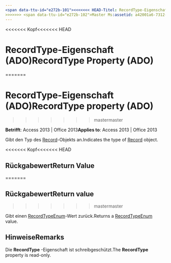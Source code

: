 ```yaml
---
<span data-ttu-id="e272b-101"><<<<<<< HEAD-Titel: RecordType-Eigenschaft (ADO) TOCTitle: RecordType-Eigenschaft (ADO) === Titel: RecordType-Eigenschaft (ADO) TOCTitle: RecordType-Eigenschaft (ADO)</span><span class="sxs-lookup"><span data-stu-id="e272b-101"><<<<<<< HEAD title: RecordType Property (ADO) TOCTitle: RecordType Property (ADO) ======= title: RecordType property (ADO) TOCTitle: RecordType property (ADO)</span></span>
>>>>>>> <span data-ttu-id="e272b-102">Master Ms:assetid: a42001a6-7312-162d-dd71-c82f8c9d527f Ms:mtpsurl: https://msdn.microsoft.com/library/JJ249762(v=office.15) Ms:contentKeyID: 48546806 ms.date: 09/18/2015 Mtps_version: Office. 15</span><span class="sxs-lookup"><span data-stu-id="e272b-102">master ms:assetid: a42001a6-7312-162d-dd71-c82f8c9d527f ms:mtpsurl: https://msdn.microsoft.com/library/JJ249762(v=office.15) ms:contentKeyID: 48546806 ms.date: 09/18/2015 mtps_version: v=office.15</span></span>
---
```


<span data-ttu-id="e272b-103"><<<<<<< Kopf</span><span class="sxs-lookup"><span data-stu-id="e272b-103"><<<<<<< HEAD</span></span>
# <a name="recordtype-property-ado"></a><span data-ttu-id="e272b-104">RecordType-Eigenschaft (ADO)</span><span class="sxs-lookup"><span data-stu-id="e272b-104">RecordType Property (ADO)</span></span>
=======
# <a name="recordtype-property-ado"></a><span data-ttu-id="e272b-105">RecordType-Eigenschaft (ADO)</span><span class="sxs-lookup"><span data-stu-id="e272b-105">RecordType property (ADO)</span></span>
>>>>>>> <span data-ttu-id="e272b-106">master</span><span class="sxs-lookup"><span data-stu-id="e272b-106">master</span></span>


<span data-ttu-id="e272b-107">**Betrifft**: Access 2013 | Office 2013</span><span class="sxs-lookup"><span data-stu-id="e272b-107">**Applies to**: Access 2013 | Office 2013</span></span>

<span data-ttu-id="e272b-108">Gibt den Typ des [Record](record-object-ado.md)-Objekts an.</span><span class="sxs-lookup"><span data-stu-id="e272b-108">Indicates the type of [Record](record-object-ado.md) object.</span></span>

<span data-ttu-id="e272b-109"><<<<<<< Kopf</span><span class="sxs-lookup"><span data-stu-id="e272b-109"><<<<<<< HEAD</span></span>
## <a name="return-value"></a><span data-ttu-id="e272b-110">Rückgabewert</span><span class="sxs-lookup"><span data-stu-id="e272b-110">Return Value</span></span>
=======
## <a name="return-value"></a><span data-ttu-id="e272b-111">Rückgabewert</span><span class="sxs-lookup"><span data-stu-id="e272b-111">Return value</span></span>
>>>>>>> <span data-ttu-id="e272b-112">master</span><span class="sxs-lookup"><span data-stu-id="e272b-112">master</span></span>

<span data-ttu-id="e272b-113">Gibt einen [RecordTypeEnum](recordtypeenum.md)-Wert zurück.</span><span class="sxs-lookup"><span data-stu-id="e272b-113">Returns a [RecordTypeEnum](recordtypeenum.md) value.</span></span>

## <a name="remarks"></a><span data-ttu-id="e272b-114">Hinweise</span><span class="sxs-lookup"><span data-stu-id="e272b-114">Remarks</span></span>

<span data-ttu-id="e272b-115">Die **RecordType** -Eigenschaft ist schreibgeschützt.</span><span class="sxs-lookup"><span data-stu-id="e272b-115">The **RecordType** property is read-only.</span></span>

